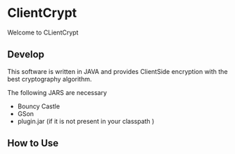 ClientCrypt
===========



Welcome to CLientCrypt

Develop
-------

This software is written in JAVA and provides ClientSide encryption with the best cryptography algorithm.

The following JARS are necessary
- Bouncy Castle
- GSon
- plugin.jar (if it is not present in your classpath )

How to Use
----------

